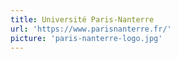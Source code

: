 ```yaml
---
title: Université Paris-Nanterre
url: 'https://www.parisnanterre.fr/'
picture: 'paris-nanterre-logo.jpg'
---
```

